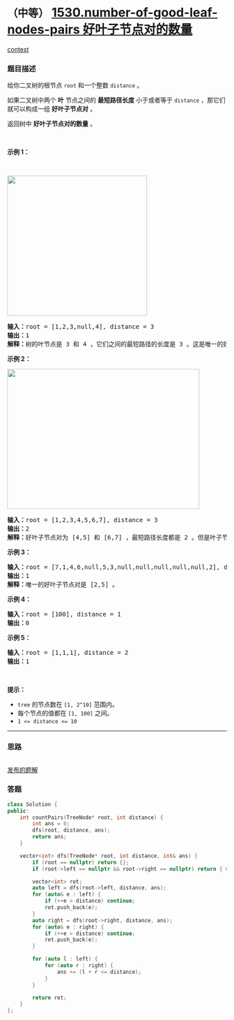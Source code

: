 # `（中等）` [1530.number-of-good-leaf-nodes-pairs 好叶子节点对的数量](https://leetcode-cn.com/problems/number-of-good-leaf-nodes-pairs/)

[contest](https://leetcode-cn.com/contest/weekly-contest-199/problems/number-of-good-leaf-nodes-pairs/)

### 题目描述
<p>给你二叉树的根节点 <code>root</code> 和一个整数 <code>distance</code> 。</p>

<p>如果二叉树中两个 <strong>叶</strong> 节点之间的 <strong>最短路径长度</strong> 小于或者等于 <code>distance</code> ，那它们就可以构成一组 <strong>好叶子节点对</strong> 。</p>

<p>返回树中 <strong>好叶子节点对的数量</strong> 。</p>

<p>&nbsp;</p>

<p><strong>示例 1：</strong></p>

<p>&nbsp;</p>

<p><img style="height: 321px; width: 321px;" src="https://assets.leetcode-cn.com/aliyun-lc-upload/uploads/2020/07/26/e1.jpg" alt=""></p>

<pre><strong>输入：</strong>root = [1,2,3,null,4], distance = 3
<strong>输出：</strong>1
<strong>解释：</strong>树的叶节点是 3 和 4 ，它们之间的最短路径的长度是 3 。这是唯一的好叶子节点对。
</pre>

<p><strong>示例 2：</strong></p>

<p><img style="height: 321px; width: 441px;" src="https://assets.leetcode-cn.com/aliyun-lc-upload/uploads/2020/07/26/e2.jpg" alt=""></p>

<pre><strong>输入：</strong>root = [1,2,3,4,5,6,7], distance = 3
<strong>输出：</strong>2
<strong>解释：</strong>好叶子节点对为 [4,5] 和 [6,7] ，最短路径长度都是 2 。但是叶子节点对 [4,6] 不满足要求，因为它们之间的最短路径长度为 4 。
</pre>

<p><strong>示例 3：</strong></p>

<pre><strong>输入：</strong>root = [7,1,4,6,null,5,3,null,null,null,null,null,2], distance = 3
<strong>输出：</strong>1
<strong>解释：</strong>唯一的好叶子节点对是 [2,5] 。
</pre>

<p><strong>示例 4：</strong></p>

<pre><strong>输入：</strong>root = [100], distance = 1
<strong>输出：</strong>0
</pre>

<p><strong>示例 5：</strong></p>

<pre><strong>输入：</strong>root = [1,1,1], distance = 2
<strong>输出：</strong>1
</pre>

<p>&nbsp;</p>

<p><strong>提示：</strong></p>

<ul>
	<li><code>tree</code> 的节点数在 <code>[1, 2^10]</code> 范围内。</li>
	<li>每个节点的值都在 <code>[1, 100]</code> 之间。</li>
	<li><code>1 <= distance <= 10</code></li>
</ul>


---
### 思路
```
```

[发布的题解](https://leetcode-cn.com/problems/number-of-good-leaf-nodes-pairs/solution/good-leaf-nodes-pairs-by-ikaruga/)

### 答题
``` C++
class Solution {
public:
    int countPairs(TreeNode* root, int distance) {
        int ans = 0;
        dfs(root, distance, ans);
        return ans;
    }

    vector<int> dfs(TreeNode* root, int distance, int& ans) {
        if (root == nullptr) return {};
        if (root->left == nullptr && root->right == nullptr) return { 0 };

        vector<int> ret;
        auto left = dfs(root->left, distance, ans);
        for (auto& e : left) {
            if (++e > distance) continue;
            ret.push_back(e);
        }
        auto right = dfs(root->right, distance, ans);
        for (auto& e : right) {
            if (++e > distance) continue;
            ret.push_back(e);
        }

        for (auto l : left) {
            for (auto r : right) {
                ans += (l + r <= distance);
            }
        }

        return ret;
    }
};
```




